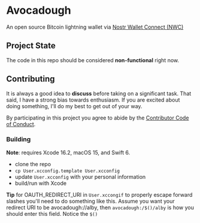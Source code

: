# Avocadough
An open source Bitcoin lightning wallet via [Nostr Wallet Connect (NWC)](https://nwc.dev/)

## Project State

The code in this repo should be considered **non-functional** right now.

## Contributing

It is always a good idea to **discuss** before taking on a significant task. That said, I have a strong bias towards enthusiasm. If you are excited about doing something, I'll do my best to get out of your way.

By participating in this project you agree to abide by the [Contributor Code of Conduct](CODE_OF_CONDUCT.md).

### Building

**Note**: requires Xcode 16.2, macOS 15, and Swift 6.

- clone the repo
- `cp User.xcconfig.template User.xcconfig`
- update `User.xcconfig` with your personal information
- build/run with Xcode

**Tip** for OAUTH_REDIRECT_URI in `User.xccongif` to properly escape forward slashes you'll need to do something like this.
Assume you want your redirect URI to be avocadough://alby, then `avocadough:/$()/alby` is how you should enter this field. Notice the `$()`
